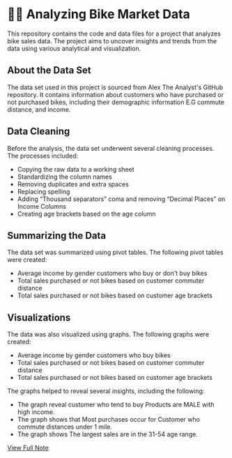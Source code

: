 # 🚴‍♂️ Analyzing Bike Market Data
This repository contains the code and data files for a project that analyzes bike sales data. The project aims to uncover insights and trends from the data using various analytical and visualization.

## About the Data Set
The data set used in this project is sourced from Alex The Analyst's GitHub repository. It contains information about customers who have purchased or not purchased bikes, including their demographic information E.G commute distance, and income.

## Data Cleaning
Before the analysis, the data set underwent several cleaning processes. The processes included:

- Copying the raw data to a working sheet
- Standardizing the column names
- Removing duplicates and extra spaces
- Replacing spelling 
- Adding “Thousand separators” coma and removing “Decimal Places” on Income Columns
- Creating age brackets based on the age column

## Summarizing the Data
The data set was summarized using pivot tables. The following pivot tables were created:

- Average income by gender customers who buy or don't buy bikes
- Total sales purchased or not bikes based on customer commuter distance
- Total sales purchased or not bikes based on customer age brackets

## Visualizations
The data was also visualized using graphs. The following graphs were created:

- Average income by gender customers who buy bikes
- Total sales purchased or not bikes based on customer commuter distance
- Total sales purchased or not bikes based on customer age brackets

The graphs helped to reveal several insights, including the following:

- The graph reveal customer who tend to buy Products are MALE with high income.
- The graph shows that Most purchases occur for Customer who commute distances under 1 mile.
- The graph shows The largest sales are in the 31-54 age range.

[View Full Note](https://silly-burst-c06.notion.site/Product-Sales-Analysis-67c240fb08164239a7a7944f7956df86)
